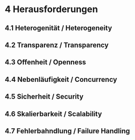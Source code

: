 # 4 Herausforderungen

## 4.1 Heterogenität / Heterogeneity

## 4.2 Transparenz / Transparency

## 4.3 Offenheit / Openness

## 4.4 Nebenläufigkeit / Concurrency

## 4.5 Sicherheit / Security

## 4.6 Skalierbarkeit / Scalability

## 4.7 Fehlerbahndlung / Failure Handling
